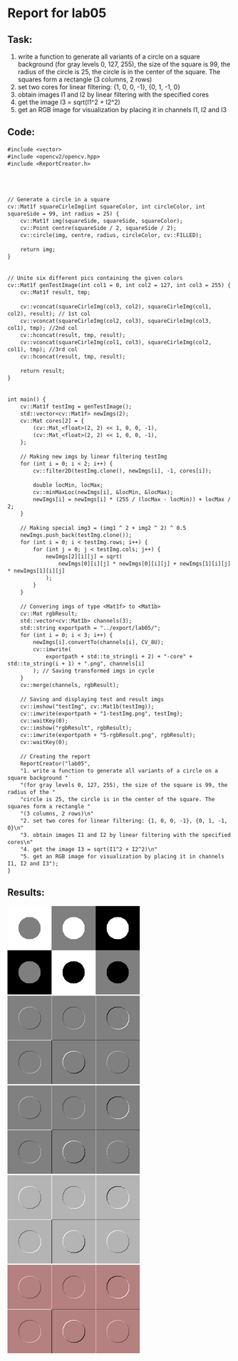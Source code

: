 # Report for lab05
## Task:
1. write a function to generate all variants of a circle on a square background (for gray levels 0, 127, 255), the size of the square is 99, the radius of the circle is 25, the circle is in the center of the square. The squares form a rectangle (3 columns, 2 rows)
2. set two cores for linear filtering: {1, 0, 0, -1}, {0, 1, -1, 0}
3. obtain images I1 and I2 by linear filtering with the specified cores
4. get the image I3 = sqrt(I1^2 + I2^2)
5. get an RGB image for visualization by placing it in channels I1, I2 and I3
## Code:
```#include <iostream>
#include <vector>
#include <opencv2/opencv.hpp>
#include <ReportCreator.h>




// Generate a circle in a square
cv::Mat1f squareCirleImg(int squareColor, int circleColor, int squareSide = 99, int radius = 25) {
    cv::Mat1f img(squareSide, squareSide, squareColor);
    cv::Point centre(squareSide / 2, squareSide / 2);
    cv::circle(img, centre, radius, circleColor, cv::FILLED);

    return img;
}


// Unite six different pics containing the given colors
cv::Mat1f genTestImage(int col1 = 0, int col2 = 127, int col3 = 255) {
    cv::Mat1f result, tmp;

    cv::vconcat(squareCirleImg(col3, col2), squareCirleImg(col1, col2), result); // 1st col
    cv::vconcat(squareCirleImg(col2, col3), squareCirleImg(col3, col1), tmp); //2nd col
    cv::hconcat(result, tmp, result);
    cv::vconcat(squareCirleImg(col1, col3), squareCirleImg(col2, col1), tmp); //3rd col
    cv::hconcat(result, tmp, result);

    return result;
}


int main() {
    cv::Mat1f testImg = genTestImage();
    std::vector<cv::Mat1f> newImgs(2);
    cv::Mat cores[2] = {
        (cv::Mat_<float>(2, 2) << 1, 0, 0, -1), 
        (cv::Mat_<float>(2, 2) << 1, 0, 0, -1),
    };

    // Making new imgs by linear filtering testImg
    for (int i = 0; i < 2; i++) {
        cv::filter2D(testImg.clone(), newImgs[i], -1, cores[i]);

        double locMin, locMax;
        cv::minMaxLoc(newImgs[i], &locMin, &locMax);
        newImgs[i] = newImgs[i] * (255 / (locMax - locMin)) + locMax / 2;
    }

    // Making special img3 = (img1 ^ 2 + img2 ^ 2) ^ 0.5
    newImgs.push_back(testImg.clone());
    for (int i = 0; i < testImg.rows; i++) {
        for (int j = 0; j < testImg.cols; j++) {
            newImgs[2][i][j] = sqrt(
                newImgs[0][i][j] * newImgs[0][i][j] + newImgs[1][i][j] * newImgs[1][i][j]
            );
        }
    }

    // Convering imgs of type <Mat1f> to <Mat1b>
    cv::Mat rgbResult;
    std::vector<cv::Mat1b> channels(3);
    std::string exportpath = "../export/lab05/";
    for (int i = 0; i < 3; i++) {
        newImgs[i].convertTo(channels[i], CV_8U);            
        cv::imwrite(
            exportpath + std::to_string(i + 2) + "-core" + std::to_string(i + 1) + ".png", channels[i]
        ); // Saving transformed imgs in cycle
    }
    cv::merge(channels, rgbResult);

    // Saving and displaying test and result imgs
    cv::imshow("testImg", cv::Mat1b(testImg));
    cv::imwrite(exportpath + "1-testImg.png", testImg);
    cv::waitKey(0);
    cv::imshow("rgbResult", rgbResult);
    cv::imwrite(exportpath + "5-rgbResult.png", rgbResult);
    cv::waitKey(0);

    // Creating the report
    ReportCreator("lab05", 
    "1. write a function to generate all variants of a circle on a square background "
    "(for gray levels 0, 127, 255), the size of the square is 99, the radius of the "
    "circle is 25, the circle is in the center of the square. The squares form a rectangle "
    "(3 columns, 2 rows)\n"
    "2. set two cores for linear filtering: {1, 0, 0, -1}, {0, 1, -1, 0}\n"
    "3. obtain images I1 and I2 by linear filtering with the specified cores\n"
    "4. get the image I3 = sqrt(I1^2 + I2^2)\n"
    "5. get an RGB image for visualization by placing it in channels I1, I2 and I3");
}
```
## Results:
!["1-testImg.png"](1-testImg.png)
!["2-core1.png"](2-core1.png)
!["3-core2.png"](3-core2.png)
!["4-core3.png"](4-core3.png)
!["5-rgbResult.png"](5-rgbResult.png)
